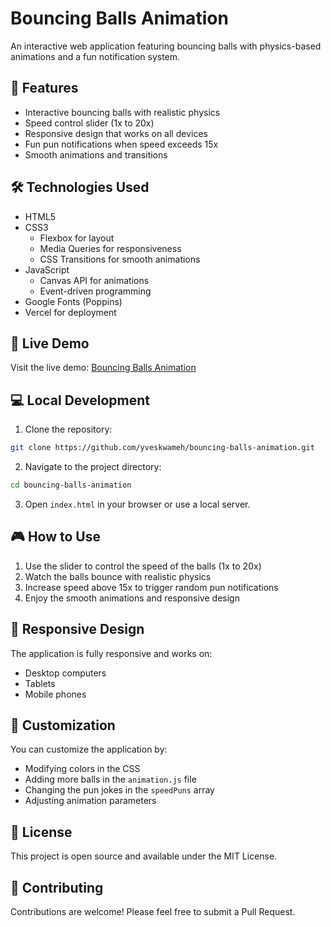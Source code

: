 # Bouncing Balls Animation

An interactive web application featuring bouncing balls with physics-based animations and a fun notification system.

## 🎯 Features

- Interactive bouncing balls with realistic physics
- Speed control slider (1x to 20x)
- Responsive design that works on all devices
- Fun pun notifications when speed exceeds 15x
- Smooth animations and transitions

## 🛠️ Technologies Used

- HTML5
- CSS3
  - Flexbox for layout
  - Media Queries for responsiveness
  - CSS Transitions for smooth animations
- JavaScript
  - Canvas API for animations
  - Event-driven programming
- Google Fonts (Poppins)
- Vercel for deployment

## 🚀 Live Demo

Visit the live demo: [Bouncing Balls Animation](https://bouncing-balls-animation.vercel.app)

## 💻 Local Development

1. Clone the repository:
```bash
git clone https://github.com/yveskwameh/bouncing-balls-animation.git
```

2. Navigate to the project directory:
```bash
cd bouncing-balls-animation
```

3. Open `index.html` in your browser or use a local server.

## 🎮 How to Use

1. Use the slider to control the speed of the balls (1x to 20x)
2. Watch the balls bounce with realistic physics
3. Increase speed above 15x to trigger random pun notifications
4. Enjoy the smooth animations and responsive design

## 📱 Responsive Design

The application is fully responsive and works on:
- Desktop computers
- Tablets
- Mobile phones

## 🎨 Customization

You can customize the application by:
- Modifying colors in the CSS
- Adding more balls in the `animation.js` file
- Changing the pun jokes in the `speedPuns` array
- Adjusting animation parameters

## 📝 License

This project is open source and available under the MIT License.

## 👥 Contributing

Contributions are welcome! Please feel free to submit a Pull Request. 